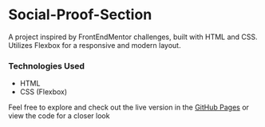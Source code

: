 # Social-Proof-Section
A project inspired by FrontEndMentor challenges, built with HTML and CSS. Utilizes Flexbox for a responsive and modern layout.

### Technologies Used
- HTML
- CSS (Flexbox)

Feel free to explore and check out the live version in the [GitHub Pages](https://shakawillock.github.io/Social-Proof-Section/) or view the code for a closer look

